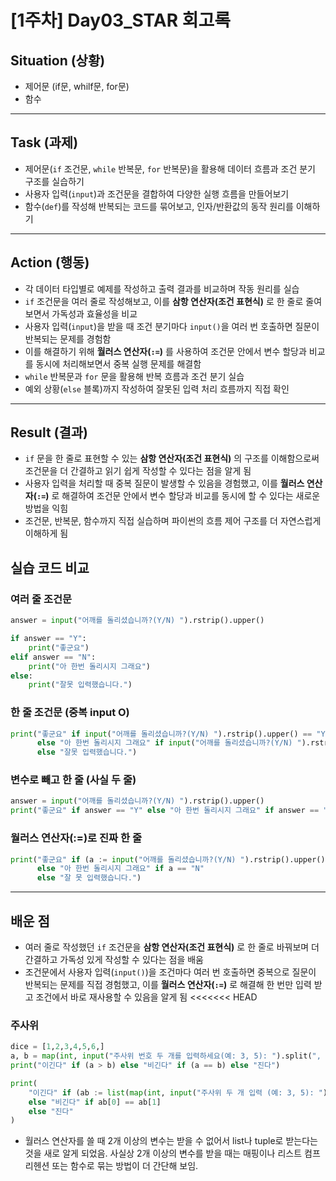 # [1주차] Day03_STAR 회고록

## Situation (상황)
- 제어문 (if문, whilf문, for문)
- 함수
---

## Task (과제)
- 제어문(`if` 조건문, `while` 반복문, `for` 반복문)을 활용해 데이터 흐름과 조건 분기 구조를 실습하기
- 사용자 입력(`input`)과 조건문을 결합하여 다양한 실행 흐름을 만들어보기
- 함수(`def`)를 작성해 반복되는 코드를 묶어보고, 인자/반환값의 동작 원리를 이해하기

---

## Action (행동)
- 각 데이터 타입별로 예제를 작성하고 출력 결과를 비교하며 작동 원리를 실습
- `if` 조건문을 여러 줄로 작성해보고, 이를 **삼항 연산자(조건 표현식)** 로 한 줄로 줄여보면서 가독성과 효율성을 비교
- 사용자 입력(`input`)을 받을 때 조건 분기마다 `input()`을 여러 번 호출하면 질문이 반복되는 문제를 경험함
- 이를 해결하기 위해 **월러스 연산자(`:=`)** 를 사용하여 조건문 안에서 변수 할당과 비교를 동시에 처리해보면서 중복 실행 문제를 해결함
- `while` 반복문과 `for` 문을 활용해 반복 흐름과 조건 분기 실습
- 예외 상황(`else` 블록)까지 작성하여 잘못된 입력 처리 흐름까지 직접 확인

---

## Result (결과)
- `if` 문을 한 줄로 표현할 수 있는 **삼항 연산자(조건 표현식)** 의 구조를 이해함으로써 조건문을 더 간결하고 읽기 쉽게 작성할 수 있다는 점을 알게 됨
- 사용자 입력을 처리할 때 중복 질문이 발생할 수 있음을 경험했고, 이를 **월러스 연산자(`:=`)** 로 해결하여 조건문 안에서 변수 할당과 비교를 동시에 할 수 있다는 새로운 방법을 익힘
- 조건문, 반복문, 함수까지 직접 실습하며 파이썬의 흐름 제어 구조를 더 자연스럽게 이해하게 됨

## 실습 코드 비교

### 여러 줄 조건문
```python
answer = input("어깨를 돌리셨습니까?(Y/N) ").rstrip().upper()

if answer == "Y":
    print("좋군요")
elif answer == "N":
    print("아 한번 돌리시지 그래요")
else:
    print("잘못 입력했습니다.")
```

### 한 줄 조건문 (중복 input O)
```python
print("좋군요" if input("어깨를 돌리셨습니까?(Y/N) ").rstrip().upper() == "Y"
      else "아 한번 돌리시지 그래요" if input("어깨를 돌리셨습니까?(Y/N) ").rstrip().upper() == "N"
      else "잘못 입력했습니다.")
```

### 변수로 빼고 한 줄 (사실 두 줄)
```python
answer = input("어깨를 돌리셨습니까?(Y/N) ").rstrip().upper()
print("좋군요" if answer == "Y" else "아 한번 돌리시지 그래요" if answer == "N" else "잘못 입력했습니다.")

```

### 월러스 연산자(:=)로 진짜 한 줄
```python
print("좋군요" if (a := input("어깨를 돌리셨습니까?(Y/N) ").rstrip().upper()) == "Y"
      else "아 한번 돌리시지 그래요" if a == "N"
      else "잘 못 입력했습니다.")
```
---

## 배운 점
- 여러 줄로 작성했던 `if` 조건문을 **삼항 연산자(조건 표현식)** 로 한 줄로 바꿔보며 더 간결하고 가독성 있게 작성할 수 있다는 점을 배움
- 조건문에서 사용자 입력(`input()`)을 조건마다 여러 번 호출하면 중복으로 질문이 반복되는 문제를 직접 경험했고, 이를 **월러스 연산자(`:=`)** 로 해결해 한 번만 입력 받고 조건에서 바로 재사용할 수 있음을 알게 됨
<<<<<<< HEAD

### 주사위
```python
dice = [1,2,3,4,5,6,]
a, b = map(int, input("주사위 번호 두 개를 입력하세요(예: 3, 5): ").split(", "))
print("이긴다" if (a > b) else "비긴다" if (a == b) else "진다")
```
```python
print(
    "이긴다" if (ab := list(map(int, input("주사위 두 개 입력 (예: 3, 5): ").split(", "))))[0] > ab[1]
    else "비긴다" if ab[0] == ab[1]
    else "진다"
)
```
- 월러스 연산자를 쓸 때 2개 이상의 변수는 받을 수 없어서 list나 tuple로 받는다는 것을 새로 알게 되었음. 사실상 2개 이상의 변수를 받을 때는 매핑이나 리스트 컴프리헨션 또는 함수로 묶는 방법이 더 간단해 보임. 
